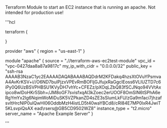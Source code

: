 Terraform Module to start an EC2 instance that is running an apache. Not intended for production use!

'''hcl

terraform {

}

provider "aws" {
  region = "us-east-1"
}

module "apache" {
	source = ".//terraform-aws-ec2test-module"
	vpc_id = "vpc-0427daa8a87a9817c"
	my_ip_with_cidr = "0.0.0.0/32"
	public_key = "ssh-rsa AAAAB3NzaC1yc2EAAAADAQABAAABAQDdrM2KFDakq4hzsXtOVuYPsmvaA4AvKrKSV+i//O6ND7bulPjzxVPEvRmBOFljGJfujxRaGgcIEoss6VLlUZTD7c6iPy0Q6UzBSVPHBSU1KVyDH7vhYc+CFEZz/pXOqLZbQ83fSCJNqo94VVtAxipco8wlDoHKr5Sbh+/JM8oGF7svisfxqAl3kZoec2erUOOF8OmSlN6tSPhA6eRgYmYx2Ig6NqimWoMiDuSK5VZPkanZD4sZE3sSlumLkFU/zGa9m1aci7jhzafsvltHrcNIP0uIQwHI06OddbMzH4istLD5t40waYBCd8/cRI84E7MP0lxR4JwiT5KLsvpiQsAX ead\rsers@GB5CD9502WZ8"
	instance_type = "t2.micro"
 	server_name = "Apache Example Server"
}



'''